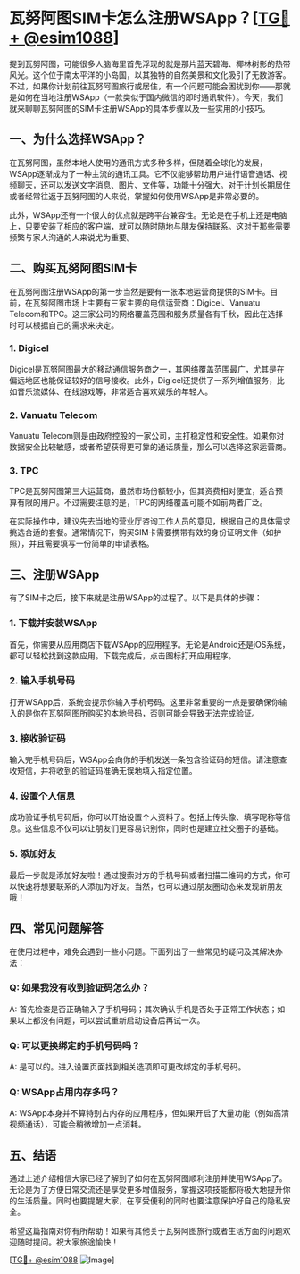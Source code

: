 # 瓦努阿图SIM卡怎么注册WSApp？[[TG💪+ @esim1088](https://t.me/s/esim1088)]

提到瓦努阿图，可能很多人脑海里首先浮现的就是那片蓝天碧海、椰林树影的热带风光。这个位于南太平洋的小岛国，以其独特的自然美景和文化吸引了无数游客。不过，如果你计划前往瓦努阿图旅行或居住，有一个问题可能会困扰到你——那就是如何在当地注册WSApp（一款类似于国内微信的即时通讯软件）。今天，我们就来聊聊瓦努阿图的SIM卡注册WSApp的具体步骤以及一些实用的小技巧。

## 一、为什么选择WSApp？

在瓦努阿图，虽然本地人使用的通讯方式多种多样，但随着全球化的发展，WSApp逐渐成为了一种主流的通讯工具。它不仅能够帮助用户进行语音通话、视频聊天，还可以发送文字消息、图片、文件等，功能十分强大。对于计划长期居住或者经常往返于瓦努阿图的人来说，掌握如何使用WSApp是非常必要的。

此外，WSApp还有一个很大的优点就是跨平台兼容性。无论是在手机上还是电脑上，只要安装了相应的客户端，就可以随时随地与朋友保持联系。这对于那些需要频繁与家人沟通的人来说尤为重要。

## 二、购买瓦努阿图SIM卡

在瓦努阿图注册WSApp的第一步当然是要有一张本地运营商提供的SIM卡。目前，在瓦努阿图市场上主要有三家主要的电信运营商：Digicel、Vanuatu Telecom和TPC。这三家公司的网络覆盖范围和服务质量各有千秋，因此在选择时可以根据自己的需求来决定。

### 1. Digicel
Digicel是瓦努阿图最大的移动通信服务商之一，其网络覆盖范围最广，尤其是在偏远地区也能保证较好的信号接收。此外，Digicel还提供了一系列增值服务，比如音乐流媒体、在线游戏等，非常适合喜欢娱乐的年轻人。

### 2. Vanuatu Telecom
Vanuatu Telecom则是由政府控股的一家公司，主打稳定性和安全性。如果你对数据安全比较敏感，或者希望获得更可靠的通话质量，那么可以选择这家运营商。

### 3. TPC
TPC是瓦努阿图第三大运营商，虽然市场份额较小，但其资费相对便宜，适合预算有限的用户。不过需要注意的是，TPC的网络覆盖可能不如前两者广泛。

在实际操作中，建议先去当地的营业厅咨询工作人员的意见，根据自己的具体需求挑选合适的套餐。通常情况下，购买SIM卡需要携带有效的身份证明文件（如护照），并且需要填写一份简单的申请表格。

## 三、注册WSApp

有了SIM卡之后，接下来就是注册WSApp的过程了。以下是具体的步骤：

### 1. 下载并安装WSApp
首先，你需要从应用商店下载WSApp的应用程序。无论是Android还是iOS系统，都可以轻松找到这款应用。下载完成后，点击图标打开应用程序。

### 2. 输入手机号码
打开WSApp后，系统会提示你输入手机号码。这里非常重要的一点是要确保你输入的是你在瓦努阿图所购买的本地号码，否则可能会导致无法完成验证。

### 3. 接收验证码
输入完手机号码后，WSApp会向你的手机发送一条包含验证码的短信。请注意查收短信，并将收到的验证码准确无误地填入指定位置。

### 4. 设置个人信息
成功验证手机号码后，你可以开始设置个人资料了。包括上传头像、填写昵称等信息。这些信息不仅可以让朋友们更容易识别你，同时也是建立社交圈子的基础。

### 5. 添加好友
最后一步就是添加好友啦！通过搜索对方的手机号码或者扫描二维码的方式，你可以快速将想要联系的人添加为好友。当然，也可以通过朋友圈动态来发现新朋友哦！

## 四、常见问题解答

在使用过程中，难免会遇到一些小问题。下面列出了一些常见的疑问及其解决办法：

### Q: 如果我没有收到验证码怎么办？
A: 首先检查是否正确输入了手机号码；其次确认手机是否处于正常工作状态；如果以上都没有问题，可以尝试重新启动设备后再试一次。

### Q: 可以更换绑定的手机号码吗？
A: 是可以的。进入设置页面找到相关选项即可更改绑定的手机号码。

### Q: WSApp占用内存多吗？
A: WSApp本身并不算特别占内存的应用程序，但如果开启了大量功能（例如高清视频通话），可能会稍微增加一点消耗。

## 五、结语

通过上述介绍相信大家已经了解到了如何在瓦努阿图顺利注册并使用WSApp了。无论是为了方便日常交流还是享受更多增值服务，掌握这项技能都将极大地提升你的生活质量。同时也要提醒大家，在享受便利的同时也要注意保护好自己的隐私安全。

希望这篇指南对你有所帮助！如果有其他关于瓦努阿图旅行或者生活方面的问题欢迎随时提问。祝大家旅途愉快！

[[TG💪+ @esim1088](https://t.me/s/esim1088) ![Image](https://i.postimg.cc/4NQfJmqS/Snipaste-2025-05-13-00-14-12.png)]
